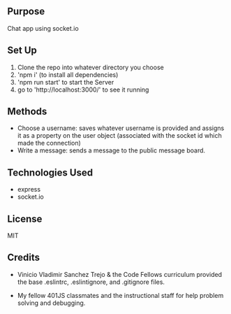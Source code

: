 ## Purpose
Chat app using socket.io

## Set Up
1. Clone the repo into whatever directory you choose
2. 'npm i' (to install all dependencies)
3. 'npm run start' to start the Server
4. go to 'http://localhost:3000/' to see it running

## Methods
  * Choose a username: saves whatever username is provided and assigns it as a property on the user object (associated with the socket id which made the connection)
  * Write a message: sends a message to the public message board.

## Technologies Used
  * express
  * socket.io

## License
MIT

## Credits
* Vinicio Vladimir Sanchez Trejo & the Code Fellows curriculum provided the base .eslintrc, .eslintignore, and .gitignore files.

* My fellow 401JS classmates and the instructional staff for help problem solving and debugging.

